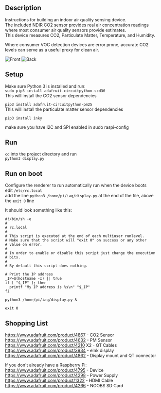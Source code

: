 ## Description
Instructions for building an indoor air quality sensing device.  
The included NDIR CO2 sensor provides real air concentration readings where most consumer air quality sensors provide estimates.  
This device measures CO2, Particulate Matter, Temperature, and Humidity.  

Where consumer VOC detection devices are error prone, accurate CO2 levels can serve as a useful proxy for clean air.

![Front](img/front.png)
![Back](img/back.png)

## Setup
Make sure Python 3 is installed and run:  
`sudo pip3 install adafruit-circuitpython-scd30`  
This will install the CO2 sensor dependencies  

`pip3 install adafruit-circuitpython-pm25`  
This will install the particulate matter sensor dependencies  

`pip3 install inky`

make sure you have I2C and SPI enabled in sudo raspi-config

## Run
`cd` into the project directory and run  
`python3 display.py`  

## Run on boot
Configure the renderer to run automatically run when the device boots  
edit `/etc/rc.local`   
add the line `python3 /home/pi/iaq/display.py` at the end of the file, above the `exit 0` line   

It should look something like this: 
```
#!/bin/sh -e
#
# rc.local
#
# This script is executed at the end of each multiuser runlevel.
# Make sure that the script will "exit 0" on success or any other
# value on error.
#
# In order to enable or disable this script just change the execution
# bits.
#
# By default this script does nothing.

# Print the IP address
_IP=$(hostname -I) || true
if [ "$_IP" ]; then
  printf "My IP address is %s\n" "$_IP"
fi

python3 /home/pi/iaq/display.py &

exit 0
```

## Shopping List
https://www.adafruit.com/product/4867 - CO2 Sensor  
https://www.adafruit.com/product/4632 - PM Sensor  
https://www.adafruit.com/product/4210 X2 - QT Cables  
https://www.adafruit.com/product/3934 - eInk display  
https://www.adafruit.com/product/4862 - Display mount and QT connector  
  
If you don't already have a Raspberry Pi:  
https://www.adafruit.com/product/4795 - Device  
https://www.adafruit.com/product/4298 - Power Supply  
https://www.adafruit.com/product/1322 - HDMI Cable  
https://www.adafruit.com/product/4266 - NOOBS SD Card  
